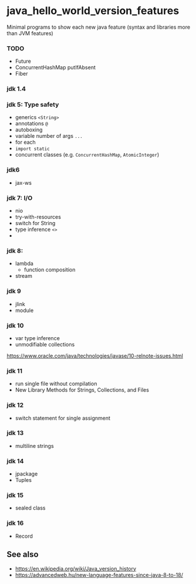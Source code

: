 # java_hello_world_version_features
Minimal programs to show each new java feature (syntax and libraries more than JVM features)

### TODO
* Future
* ConcurrentHashMap putIfAbsent
* Fiber

### jdk 1.4

### jdk 5: Type safety
* generics `<String>`
* annotations `@`
* autoboxing
* variable number of args `...`
* for each
* `import static`
* concurrent classes (e.g. `ConcurrentHashMap`, `AtomicInteger`)

### jdk6
* jax-ws

### jdk 7: I/O
* nio
* try-with-resources
* switch for String
* type inference `<>`
* 
### jdk 8: 
* lambda
    * function composition 
* stream

### jdk 9
* jlink
* module

### jdk 10
* var type inference
* unmodifiable collections

https://www.oracle.com/java/technologies/javase/10-relnote-issues.html

### jdk 11
* run single file without compilation
* New Library Methods for Strings, Collections, and Files


### jdk 12
* switch statement for single assignment

### jdk 13
* multiline strings

### jdk 14
* jpackage
* Tuples

### jdk 15
* sealed class

### jdk 16
* Record


## See also
* https://en.wikipedia.org/wiki/Java_version_history
* https://advancedweb.hu/new-language-features-since-java-8-to-18/
